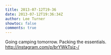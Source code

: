 ```yaml
---
title: 2013-07-12T19-36
date: 2013-07-12T19:36:34Z
author: Lee Turner
showtoc: false
comments: true
---
```


Going camping tomorrow. Packing the essentials. http://instagram.com/p/brYWkTsiz-/

